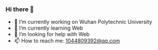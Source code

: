### Hi there 👋


- 🔭 I’m currently working on Wuhan Polytechnic University
- 🌱 I’m currently learning Web
- 🤔 I’m looking for help with Web
- 📫 How to reach me: 1044809392@qq.com



